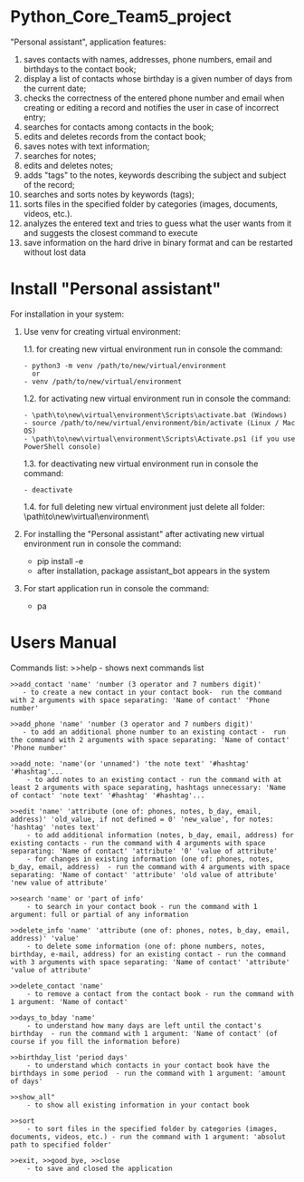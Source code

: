 # Python_Core_Team5_project

"Personal assistant", application features:

1. saves contacts with names, addresses, phone numbers, email and birthdays to the contact book;
2. display a list of contacts whose birthday is a given number of days from the current date;
3. checks the correctness of the entered phone number and email when creating or editing a record and notifies the user in case of incorrect entry;
4. searches for contacts among contacts in the book;
5. edits and deletes records from the contact book;
6. saves notes with text information;
7. searches for notes;
8. edits and deletes notes;
9. adds "tags" to the notes, keywords describing the subject and subject of the record;
10. searches and sorts notes by keywords (tags);
11. sorts files in the specified folder by categories (images, documents, videos, etc.).
12. analyzes the entered text and tries to guess what the user wants from it and suggests the closest command to execute
13. save information on the hard drive in binary format and can be restarted without lost data

# Install "Personal assistant"

For installation in your system:

1.  Use venv for creating virtual environment:

    1.1. for creating new virtual environment run in console the command:

        - python3 -m venv /path/to/new/virtual/environment
          or
        - venv /path/to/new/virtual/environment

    1.2. for activating new virtual environment run in console the command:

        - \path\to\new\virtual\environment\Scripts\activate.bat (Windows)
        - source /path/to/new/virtual/environment/bin/activate (Linux / Mac OS)
        - \path\to\new\virtual\environment\Scripts\Activate.ps1 (if you use PowerShell console)

    1.3. for deactivating new virtual environment run in console the command:

        - deactivate

    1.4. for full deleting new virtual environment just delete all folder: \path\to\new\virtual\environment\

2.  For installing the "Personal assistant" after activating new virtual environment run in console the command:

    -   pip install -e
    -   after installation, package assistant_bot appears in the system

3.  For start application run in console the command:
    -   pa

# Users Manual

Commands list: >>help - shows next commands list

    >>add_contact 'name' 'number (3 operator and 7 numbers digit)'
       - to create a new contact in your contact book-  run the command with 2 arguments with space separating: 'Name of contact' 'Phone number'

    >>add_phone 'name' 'number (3 operator and 7 numbers digit)'
       - to add an additional phone number to an existing contact -  run the command with 2 arguments with space separating: 'Name of contact' 'Phone number'

    >>add_note: 'name'(or 'unnamed') 'the note text' '#hashtag' '#hashtag'...
        - to add notes to an existing contact - run the command with at least 2 arguments with space separating, hashtags unnecessary: 'Name of contact' 'note text' '#hashtag' '#hashtag'...

    >>edit 'name' 'attribute (one of: phones, notes, b_day, email, address)' 'old_value, if not defined = 0' 'new_value', for notes: 'hashtag' 'notes text'
        - to add additional information (notes, b_day, email, address) for existing contacts - run the command with 4 arguments with space separating: 'Name of contact' 'attribute' '0' 'value of attribute'
        - for changes in existing information (one of: phones, notes, b_day, email, address)  - run the command with 4 arguments with space separating: 'Name of contact' 'attribute' 'old value of attribute' 'new value of attribute'

    >>search 'name' or 'part of info'
        - to search in your contact book - run the command with 1 argument: full or partial of any information

    >>delete_info 'name' 'attribute (one of: phones, notes, b_day, email, address)' 'value'
        - to delete some information (one of: phone numbers, notes, birthday, e-mail, address) for an existing contact - run the command with 3 arguments with space separating: 'Name of contact' 'attribute' 'value of attribute'

    >>delete_contact 'name'
        - to remove a contact from the contact book - run the command with 1 argument: 'Name of contact'

    >>days_to_bday 'name'
        - to understand how many days are left until the contact's birthday  - run the command with 1 argument: 'Name of contact' (of course if you fill the information before)

    >>birthday_list 'period days'
        - to understand which contacts in your contact book have the birthdays in some period  - run the command with 1 argument: 'amount of days'

    >>show_all"
        - to show all existing information in your contact book

    >>sort
        - to sort files in the specified folder by categories (images, documents, videos, etc.) - run the command with 1 argument: 'absolut path to specified folder'

    >>exit, >>good_bye, >>close
        - to save and closed the application
